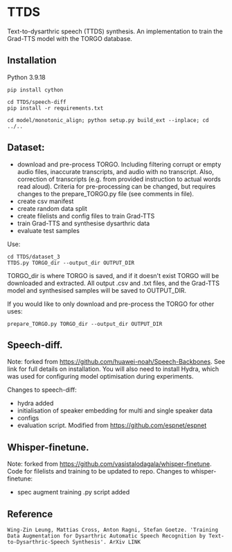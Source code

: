 # TTDS
Text-to-dysarthric speech (TTDS) synthesis. An implementation to train the Grad-TTS model with the TORGO database.

## Installation

Python 3.9.18

```
pip install cython
```

```
cd TTDS/speech-diff
pip install -r requirements.txt
```

```
cd model/monotonic_align; python setup.py build_ext --inplace; cd ../..
```

## Dataset:
- download and pre-process TORGO. Including filtering corrupt or empty audio files, inaccurate transcripts, and audio with no transcript. Also, correction of transcripts (e.g. from provided instruction to actual words read aloud). Criteria for pre-processing can be changed, but requires changes to the prepare_TORGO.py file (see comments in file). 
- create csv manifest
- create random data split
- create filelists and config files to train Grad-TTS 
- train Grad-TTS and synthesise dysarthric data
- evaluate test samples

Use:
```
cd TTDS/dataset_3
TTDS.py TORGO_dir --output_dir OUTPUT_DIR
```
TORGO_dir is where TORGO is saved, and if it doesn't exist TORGO will be downloaded and extracted. All output .csv and .txt files, and the Grad-TTS model and synthesised samples will be saved to OUTPUT_DIR.

If you would like to only download and pre-process the TORGO for other uses:
```
prepare_TORGO.py TORGO_dir --output_dir OUTPUT_DIR
```


## Speech-diff. 
Note: forked from https://github.com/huawei-noah/Speech-Backbones. See link for full details on installation. You will also need to install Hydra, which was used for configuring model optimisation during experiments. 

Changes to speech-diff:
- hydra added
- initialisation of speaker embedding for multi and single speaker data
- configs
- evaluation script. Modified from https://github.com/espnet/espnet


## Whisper-finetune. 
Note: forked from https://github.com/vasistalodagala/whisper-finetune. Code for filelists and training to be updated to repo. Changes to whisper-finetune:
- spec augment training .py script added

## Reference
```
Wing-Zin Leung, Mattias Cross, Anton Ragni, Stefan Goetze. 'Training Data Augmentation for Dysarthric Automatic Speech Recognition by Text-to-Dysarthric-Speech Synthesis'. ArXiv LINK
```


